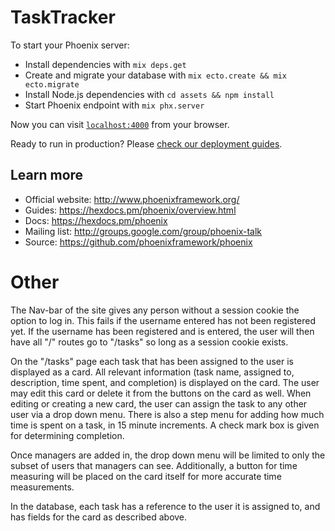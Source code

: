 # TaskTracker

To start your Phoenix server:

  * Install dependencies with `mix deps.get`
  * Create and migrate your database with `mix ecto.create && mix ecto.migrate`
  * Install Node.js dependencies with `cd assets && npm install`
  * Start Phoenix endpoint with `mix phx.server`

Now you can visit [`localhost:4000`](http://localhost:4000) from your browser.

Ready to run in production? Please [check our deployment guides](https://hexdocs.pm/phoenix/deployment.html).

## Learn more

  * Official website: http://www.phoenixframework.org/
  * Guides: https://hexdocs.pm/phoenix/overview.html
  * Docs: https://hexdocs.pm/phoenix
  * Mailing list: http://groups.google.com/group/phoenix-talk
  * Source: https://github.com/phoenixframework/phoenix

# Other

The Nav-bar of the site gives any person without a session cookie
the option to log in. This fails if the username entered has not been
registered yet. If the username has been registered and is entered,
the user will then have all "/" routes go to "/tasks" so long as a
session cookie exists.

On the "/tasks" page each task that has been assigned to the user is
displayed as a card. All relevant information (task name, assigned to,
description, time spent, and completion) is displayed on the card. The
user may edit this card or delete it from the buttons on the card as
well. When editing or creating a new card, the user can assign the
task to any other user via a drop down menu. There is also a step menu
for adding how much time is spent on a task, in 15 minute increments.
A check mark box is given for determining completion.

Once managers are added in, the drop down menu will be limited to only
the subset of users that managers can see. Additionally, a button for
time measuring will be placed on the card itself for more accurate
time measurements.

In the database, each task has a reference to the user it is assigned
to, and has fields for the card as described above.
